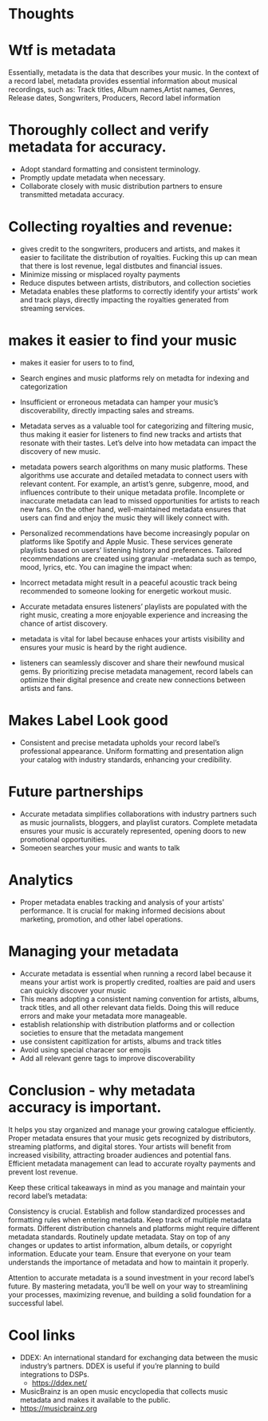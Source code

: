 # Thoughts

# Wtf is metadata
Essentially, metadata is the data that describes your music. In the context of a record label, metadata provides essential information about musical recordings, such as:
Track titles, Album names,Artist names, Genres, Release dates, Songwriters, Producers, Record label information


# Thoroughly collect and verify metadata for accuracy.
- Adopt standard formatting and consistent terminology.
- Promptly update metadata when necessary.
- Collaborate closely with music distribution partners to ensure transmitted metadata accuracy.

# Collecting royalties and revenue:
- gives credit to the songwriters, producers and artists, and makes it easier to facilitate the distribution of royalties. Fucking this up can mean that there is lost revenue, legal distbutes and financial issues.
- Minimize missing or misplaced royalty payments
- Reduce disputes between artists, distributors, and collection societies
- Metadata enables these platforms to correctly identify your artists’ work and track plays, directly impacting the royalties generated from streaming services.

# makes it easier to find your music

- makes it easier for users to to find,

- Search engines and music platforms rely on metadta for indexing and categorization

- Insufficient or erroneous metadata can hamper your music’s discoverability, directly impacting sales and streams.

- Metadata serves as a valuable tool for categorizing and filtering music, thus making it easier for listeners to find new tracks and artists that resonate with their tastes. Let’s delve into how metadata can impact the discovery of new music.

- metadata powers search algorithms on many music platforms. These algorithms use accurate and detailed metadata to connect users with relevant content. For example, an artist’s genre, subgenre, mood, and influences contribute to their unique metadata profile. Incomplete or inaccurate metadata can lead to missed opportunities for artists to reach new fans. On the other hand, well-maintained metadata ensures that users can find and enjoy the music they will likely connect with.

- Personalized recommendations have become increasingly popular on platforms like Spotify and Apple Music. These services generate playlists based on users’ listening history and preferences. Tailored recommendations are created using granular -metadata such as tempo, mood, lyrics, etc. You can imagine the impact when:

- Incorrect metadata might result in a peaceful acoustic track being recommended to someone looking for energetic workout music.
  
- Accurate metadata ensures listeners’ playlists are populated with the right music, creating a more enjoyable experience and increasing the chance of artist discovery.

- metadata is vital for label because enhaces your artists visibility and ensures your music is heard by the right audience.
  
- listeners can seamlessly discover and share their newfound musical gems. By prioritizing precise metadata management, record labels can optimize their digital presence and create new connections between artists and fans.


# Makes Label Look good
- Consistent and precise metadata upholds your record label’s professional appearance. Uniform formatting and presentation align your catalog with industry standards, enhancing your credibility.

# Future partnerships
 - Accurate metadata simplifies collaborations with industry partners such as music journalists, bloggers, and playlist curators. Complete metadata ensures your music is accurately represented, opening doors to new promotional opportunities.
 - Someoen searches your music and wants to talk

# Analytics
-  Proper metadata enables tracking and analysis of your artists' performance. It is crucial for making informed decisions about marketing, promotion, and other label operations.



# Managing your metadata 
- Accurate metadata is essential when running a record label because it means your artist work is propertly credited, roalties are paid and users can quickly discover your music
- This means adopting a consistent naming convention for artists, albums, track titles, and all other relevant data fields. Doing this will reduce errors and make your metadata more manageable.
- establish relationship with distribution platforms and or collection societies to ensure that the metadata mangement
- use consistent capitlization for artists, albums and track titles
- Avoid using special characer sor emojis
- Add all relevant genre tags to improve discoverability


# Conclusion - why metadata accuracy is important. 
It helps you stay organized and manage your growing catalogue efficiently. Proper metadata ensures that your music gets recognized by distributors, streaming platforms, and digital stores. Your artists will benefit from increased visibility, attracting broader audiences and potential fans. Efficient metadata management can lead to accurate royalty payments and prevent lost revenue.

Keep these critical takeaways in mind as you manage and maintain your record label’s metadata:

Consistency is crucial. Establish and follow standardized processes and formatting rules when entering metadata. Keep track of multiple metadata formats. Different distribution channels and platforms might require different metadata standards. Routinely update metadata. Stay on top of any changes or updates to artist information, album details, or copyright information. Educate your team. Ensure that everyone on your team understands the importance of metadata and how to maintain it properly.

Attention to accurate metadata is a sound investment in your record label’s future. By mastering metadata, you’ll be well on your way to streamlining your processes, maximizing revenue, and building a solid foundation for a successful label.


# Cool links 
- DDEX: An international standard for exchanging data between the music industry’s partners. DDEX is useful if you’re planning to build integrations to DSPs.
  -  https://ddex.net/
- MusicBrainz is an open music encyclopedia that collects music metadata and makes it available to the public.
- https://musicbrainz.org
